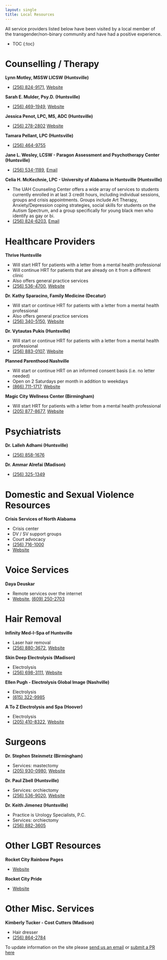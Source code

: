 ```yaml
---
layout: single
title: Local Resources
---
```


All service providers listed below have been visited by a local member of the
transgender/non-binary community and have had a positive experience.

* TOC
{:toc}

# Counselling / Therapy

**Lynn Motley, MSSW LICSW (Huntsville)**
  - [(256) 824-9171](tel:256-824-9171), [Website](https://www.hsvpcs.com/lynn-motley/)

**Sarah E. Mulder, Psy.D. (Huntsville)**
  - [(256) 469-1949](tel:256-469-1949), [Website](http://www.sarahmulderpsychology.com/)

**Jessica Penot, LPC, MS, ADC (Huntsville)**
  - [(256) 278-2802](tel:256-278-2802) [Website](https://www.treeoflifebehavioral.com/our-team.html)

**Tamara Pellant, LPC  (Huntsville)**
  - [(256) 464-9755](tel:256-464-9755)

**Jane L. Wesley, LCSW - Paragon Assessment and Psychotherapy Center (Huntsville)**
  - [(256) 534-1189](tel:256-534-1189), [Email](mailto:Janewesleylcsw@gmail.com)
  
**Celia H. McKechnie, LPC - University of Alabama in Huntsville (Huntsville)**
 - The UAH Counseling Center offers a wide array of services to students currently enrolled in at last 3 credit hours, including individual sessions, groups and crisis appointments. 
   Groups include Art Therapy, Anxiety/Depression coping strategies, social skills for students on the Autism Spectrum, 
   and a group specifically for young black men who identify as gay or bi. 
 - [(256) 824-6203](tel:256-824-6203), [Email](mailto:celia.mckechnie@uah.edu)

# Healthcare Providers

**Thrive Huntsville**
  - Will start HRT for patients with a letter from a mental health professional
  - Will continue HRT for patients that are already on it from a different clinic
  - Also offers general practice services
  - [(256) 536-4700](tel:256-536-4700), [Website](https://thrivealabama.org/index.php/services/hiv-medical-clinics/huntsville)

**Dr. Kathy Sparacino, Family Medicine (Decatur)**
  - Will start or continue HRT for patients with a letter from a mental health professional
  - Also offers general practice services
  - [(256) 340-5150](tel:256-340-5150), [Website](https://www.facebook.com/DrKathySparacino/)

**Dr. Vytautas Pukis (Huntsville)**
  - Will start or continue HRT for patients with a letter from a mental health professional
  - [(256) 883-0107](tel:256-883-0107), [Website](https://www.blossomwoodmedical.com/)

**Planned Parenthood Nashville**
  - Will start or continue HRT on an informed consent basis (i.e. no letter needed)
  - Open on 2 Saturdays per month in addition to weekdays
  - [(866) 711-1717](tel:866-711-1717), [Website](https://www.plannedparenthood.org/health-center/tennessee/nashville/37203/nashville-health-center-2716-91550)

**Magic City Wellness Center (Birmingham)**
  - Will start HRT for patients with a letter from a mental health professional
  - [(205) 877-8677](tel:205-877-8677), [Website](http://www.magiccitywellnesscenter.org/)

# Psychiatrists

**Dr. Lalleh Adhami (Huntsville)**
  - [(256) 858-1676](tel:256-858-1676)

**Dr. Ammar Alrefai (Madison)**
  - [(256) 325-1349](tel:256-325-1349)

# Domestic and Sexual Violence Resources

**Crisis Services of North Alabama**
 - Crisis center
 - DV / SV support groups
 - Court advocacy
 - [(256) 716-1000](tel:256-716-1000)
 - [Website](https://csna.org/)

# Voice Services

**Daya Deuskar**
  - Remote services over the internet
  - [Website](https://mirabai.me/), [(609) 250-2703](tel:609-250-2703)

# Hair Removal

**Infinity Med-I-Spa of Huntsville**
  - Laser hair removal
  - [(256) 880-3672](tel:256-880-3672), [Website](https://med-i-spa.com/location/huntsville/)

**Skin Deep Electrolysis (Madison)**
  - Electrolysis
  - [(256) 698-3111](tel:256-698-3111), [Website](http://skindeepelectrolysis.com/)

**Ellen Pugh - Electrolysis Global Image (Nashville)**
  - Electrolysis
  - [(615) 322-9985](tel:615-322-9985)

**A To Z Electrolysis and Spa (Hoover)**
  - Electrolysis
  - [(205) 410-8322](tel:205-410-8322), [Website](https://www.atozelectrolysis.com/)

# Surgeons

**Dr. Stephen Steinmetz (Birmingham)**
  - Services: mastectomy
  - [(205) 930-0980](tel:205-930-0980), [Website](http://www.steinmetzplasticsurgery.com/)

**Dr. Paul Zbell (Huntsville)**
  - Services: orchiectomy
  - [(256) 536-9020](tel:256-536-9020), [Website](https://www.northalaurology.com/)

**Dr. Keith Jimenez (Huntsville)**
  - Practice is Urology Specialists, P.C.
  - Services: orchiectomy
  - [(256) 882-3605](tel:256-882-3605)

# Other LGBT Resources

**Rocket City Rainbow Pages**
  - [Website](http://rocketcityrainbowpages.com/)

**Rocket City Pride**
  - [Website](http://rocketcitypride.org/)

# Other Misc. Services

**Kimberly Tucker - Cost Cutters (Madison)**
  - Hair dresser
  - [(256) 864-2784](tel:256-864-2784)

<div class="custom-footer">
  To update information on the site please  <a href="mailto:webmistress@trans-north-alabama.org">send us an email</a> or
  <a href="https://github.com/Nitori-/north-alabama-trans">submit a PR here</a>
</div>
